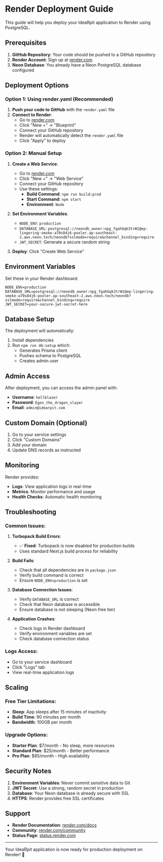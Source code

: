 # Render Deployment Guide

This guide will help you deploy your IdeaRpit application to Render using PostgreSQL.

## Prerequisites

1. **GitHub Repository**: Your code should be pushed to a GitHub repository
2. **Render Account**: Sign up at [render.com](https://render.com)
3. **Neon Database**: You already have a Neon PostgreSQL database configured

## Deployment Options

### Option 1: Using render.yaml (Recommended)

1. **Push your code to GitHub** with the `render.yaml` file
2. **Connect to Render**:
   - Go to [render.com](https://render.com)
   - Click "New +" → "Blueprint"
   - Connect your GitHub repository
   - Render will automatically detect the `render.yaml` file
   - Click "Apply" to deploy

### Option 2: Manual Setup

1. **Create a Web Service**:
   - Go to [render.com](https://render.com)
   - Click "New +" → "Web Service"
   - Connect your GitHub repository
   - Use these settings:
     - **Build Command**: `npm run build:prod`
     - **Start Command**: `npm start`
     - **Environment**: `Node`

2. **Set Environment Variables**:
   - `NODE_ENV`: `production`
   - `DATABASE_URL`: `postgresql://neondb_owner:npg_fgahGqk3trW1@ep-lingering-smoke-a70s84j6-pooler.ap-southeast-2.aws.neon.tech/neondb?sslmode=require&channel_binding=require`
   - `JWT_SECRET`: Generate a secure random string

3. **Deploy**: Click "Create Web Service"

## Environment Variables

Set these in your Render dashboard:

```env
NODE_ENV=production
DATABASE_URL=postgresql://neondb_owner:npg_fgahGqk3trW1@ep-lingering-smoke-a70s84j6-pooler.ap-southeast-2.aws.neon.tech/neondb?sslmode=require&channel_binding=require
JWT_SECRET=your-secure-jwt-secret-here
```

## Database Setup

The deployment will automatically:
1. Install dependencies
2. Run `npm run db:setup` which:
   - Generates Prisma client
   - Pushes schema to PostgreSQL
   - Creates admin user

## Admin Access

After deployment, you can access the admin panel with:
- **Username**: `hellblazer`
- **Password**: `Egon_the_dragon_slayer`
- **Email**: `admin@idearpit.com`

## Custom Domain (Optional)

1. Go to your service settings
2. Click "Custom Domains"
3. Add your domain
4. Update DNS records as instructed

## Monitoring

Render provides:
- **Logs**: View application logs in real-time
- **Metrics**: Monitor performance and usage
- **Health Checks**: Automatic health monitoring

## Troubleshooting

### Common Issues:

1. **Turbopack Build Errors**:
   - ✅ **Fixed**: Turbopack is now disabled for production builds
   - Uses standard Next.js build process for reliability

2. **Build Fails**:
   - Check that all dependencies are in `package.json`
   - Verify build command is correct
   - Ensure `NODE_ENV=production` is set

3. **Database Connection Issues**:
   - Verify `DATABASE_URL` is correct
   - Check that Neon database is accessible
   - Ensure database is not sleeping (Neon free tier)

4. **Application Crashes**:
   - Check logs in Render dashboard
   - Verify environment variables are set
   - Check database connection status

### Logs Access:
- Go to your service dashboard
- Click "Logs" tab
- View real-time application logs

## Scaling

### Free Tier Limitations:
- **Sleep**: App sleeps after 15 minutes of inactivity
- **Build Time**: 90 minutes per month
- **Bandwidth**: 100GB per month

### Upgrade Options:
- **Starter Plan**: $7/month - No sleep, more resources
- **Standard Plan**: $25/month - Better performance
- **Pro Plan**: $85/month - High availability

## Security Notes

1. **Environment Variables**: Never commit sensitive data to Git
2. **JWT Secret**: Use a strong, random secret in production
3. **Database**: Your Neon database is already secure with SSL
4. **HTTPS**: Render provides free SSL certificates

## Support

- **Render Documentation**: [render.com/docs](https://render.com/docs)
- **Community**: [render.com/community](https://render.com/community)
- **Status Page**: [status.render.com](https://status.render.com)

---

Your IdeaRpit application is now ready for production deployment on Render! 🚀
